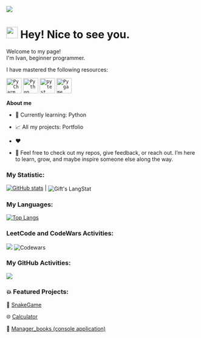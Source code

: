    ![](https://komarev.com/ghpvc/?username=kirp11)

   
   <h1><img src="https://emojis.slackmojis.com/emojis/images/1531849430/4246/blob-sunglasses.gif?1531849430" width="30"/> Hey! Nice to see you.</h1>   
<p>

<p>

Welcome to my page! 
</br> I'm Ivan, beginner programmer.    

<p>

<p>I have mastered the following resources:
<p>

<div >
	<code><img width="40" src="https://raw.githubusercontent.com/marwin1991/profile-technology-icons/refs/heads/main/icons/pycharm.png" alt="PyCharm" title="PyCharm"/></code>
	<code><img width="40" src="https://raw.githubusercontent.com/marwin1991/profile-technology-icons/refs/heads/main/icons/python.png" alt="Python" title="Python"/></code>
	<code><img width="40" src="https://raw.githubusercontent.com/marwin1991/profile-technology-icons/refs/heads/main/icons/pytest.png" alt="pytest" title="pytest"/></code>
	<code><img width="40" src="https://raw.githubusercontent.com/marwin1991/profile-technology-icons/refs/heads/main/icons/pygame.png" alt="Pygame" title="Pygame"/></code>
</div>
<p>
<p>

**About me**

- 💼 Currently learning: Python

- 📈 All my projects: Portfolio

- ❤️ 

- 💬 Feel free to check out my repos, give feedback, or reach out. I’m here to learn, grow, and maybe inspire someone else along the way.

<p>

### My Statistic:
<p>

[![GitHub stats](https://github-readme-stats.vercel.app/api?username=kirp11)](https://github.com/kirp11/github-readme-stats)    |  <img align="center" src="https://github-readme-streak-stats.herokuapp.com/?user=kirp11" alt="Gift's LangStat" />



### My Languages:


[![Top Langs](https://github-readme-stats.vercel.app/api/top-langs/?username=kirp11)](https://github.com/kirp11/github-readme-stats)

<p>


### LeetCode and CodeWars Activities:
	
![](https://leetcard.jacoblin.cool/kirp11?ext=heatmap)            ![Codewars](https://github.r2v.ch/codewars?user=kirp11&name=true&top_languages=true&stroke=%23b362ff&theme=purple_dark)





### My GitHub Activities:


![](http://github-profile-summary-cards.vercel.app/api/cards/profile-details?username=kirp11&theme=default)





### 💥 Featured Projects:

🚀 [SnakeGame](https://github.com/kirp11/Snake_game)

🌐 [Calculator](https://github.com/kirp11/calculator-python)

💼 [Manager_books (console application)](https://github.com/kirp11/manager_books)

<!-- THE END -->


